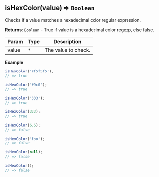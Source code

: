 <a name="isHexColor"></a>

## isHexColor(value) ⇒ <code>Boolean</code>
Checks if a value matches a hexadecimal color regular expression.

**Returns**: <code>Boolean</code> - True if value is a hexadecimal color regexp, else false.  

| Param | Type | Description |
| --- | --- | --- |
| value | <code>\*</code> | The value to check. |

**Example**  
```js
isHexColor('#f5f5f5');
// => true

isHexColor('#9c0');
// => true

isHexColor('333');
// => true

isHexColor(333);
// => true

isHexColor(6.6);
// => false

isHexColor('foo');
// => false

isHexColor(null);
// => false

isHexColor();
// => false
```
